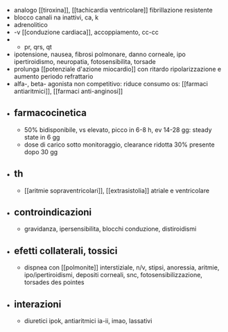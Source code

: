 - analogo [[tiroxina]], [[tachicardia ventricolare]] fibrillazione resistente
- blocco canali na inattivi, ca, k
- adrenolitico
- -v [[conduzione cardiaca]], accoppiamento, cc-cc
- + pr, qrs, qt
- ipotensione, nausea, fibrosi polmonare, danno corneale, ipo ipertiroidismo, neuropatia, fotosensibilita, torsade
- prolunga [[potenziale d'azione miocardio]] con ritardo ripolarizzazione e aumento periodo refrattario
- alfa-, beta- agonista non competitivo: riduce consumo os: [[farmaci antiaritmici]], [[farmaci anti-anginosi]]
- ## farmacocinetica
	- 50% bidisponibile, vs elevato, picco in 6-8 h, ev 14-28 gg: steady state in 6 gg
	- dose di carico sotto monitoraggio, clearance ridotta 30% presente dopo 30 gg
- ## th
	- [[aritmie sopraventricolari]], [[extrasistolia]] atriale e ventricolare
- ## controindicazioni
	- gravidanza, ipersensibilita, blocchi conduzione, distiroidismi
- ## efetti collaterali, tossici
	- dispnea con [[polmonite]] interstiziale, n/v, stipsi, anoressia, aritmie, ipo/ipertiroidismi, depositi corneali, snc, fotosensibilizzazione, torsades des pointes
- ## interazioni
	- diuretici ipok, antiaritmici ia-ii, imao, lassativi